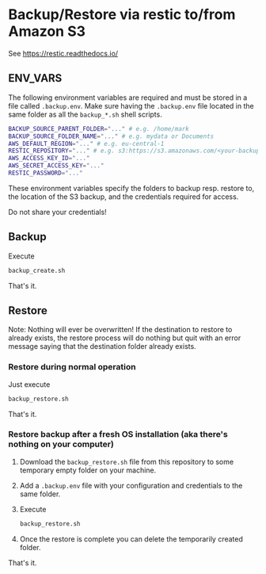 # Backup/Restore via restic to/from Amazon S3

See <https://restic.readthedocs.io/>

## ENV_VARS

The following environment variables are required and must be stored in a file called `.backup.env`.
Make sure having the `.backup.env` file located in the same folder as all the `backup_*.sh` shell scripts.

```bash
BACKUP_SOURCE_PARENT_FOLDER="..." # e.g. /home/mark
BACKUP_SOURCE_FOLDER_NAME="..." # e.g. mydata or Documents
AWS_DEFAULT_REGION="..." # e.g. eu-central-1
RESTIC_REPOSITORY="..." # e.g. s3:https://s3.amazonaws.com/<your-backup-location>
AWS_ACCESS_KEY_ID="..."
AWS_SECRET_ACCESS_KEY="..."
RESTIC_PASSWORD="..."
```

These environment variables specify the folders to backup resp. restore to, the location of the S3 backup, and the credentials required for access.

Do not share your credentials!

## Backup

Execute

```bash
backup_create.sh
```

That's it.

## Restore

Note: Nothing will ever be overwritten! If the destination to restore to already exists, the restore process will do nothing but quit with an error message saying that the destination folder already exists.

### Restore during normal operation

Just execute

```bash
backup_restore.sh
```

That's it.

### Restore backup after a fresh OS installation (aka there's nothing on your computer)

1. Download the `backup_restore.sh` file from this repository to some temporary empty folder on your machine.
2. Add a `.backup.env` file with your configuration and credentials to the same folder.
3. Execute

   ```bash
   backup_restore.sh
   ```

4. Once the restore is complete you can delete the temporarily created folder.

That's it.
